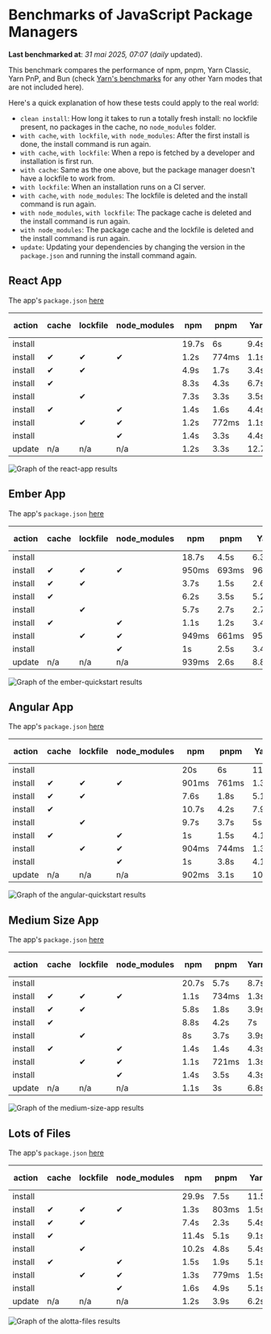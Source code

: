 # Benchmarks of JavaScript Package Managers

**Last benchmarked at**: _31 mai 2025, 07:07_ (_daily_ updated).

This benchmark compares the performance of npm, pnpm, Yarn Classic, Yarn PnP, and Bun (check [Yarn's benchmarks](https://yarnpkg.com/benchmarks) for any other Yarn modes that are not included here).

Here's a quick explanation of how these tests could apply to the real world:

- `clean install`: How long it takes to run a totally fresh install: no lockfile present, no packages in the cache, no `node_modules` folder.
- `with cache`, `with lockfile`, `with node_modules`: After the first install is done, the install command is run again.
- `with cache`, `with lockfile`: When a repo is fetched by a developer and installation is first run.
- `with cache`: Same as the one above, but the package manager doesn't have a lockfile to work from.
- `with lockfile`: When an installation runs on a CI server.
- `with cache`, `with node_modules`: The lockfile is deleted and the install command is run again.
- `with node_modules`, `with lockfile`: The package cache is deleted and the install command is run again.
- `with node_modules`: The package cache and the lockfile is deleted and the install command is run again.
- `update`: Updating your dependencies by changing the version in the `package.json` and running the install command again.

## React App

The app's `package.json` [here](./fixtures/react-app/package.json)

| action  | cache | lockfile | node_modules| npm | pnpm | Yarn | Yarn PnP | Bun |
| ---     | ---   | ---      | ---         | --- | ---  | ---  | ---      | --- |
| install |       |          |             | 19.7s | 6s | 9.4s | 4.4s | 1.3s |
| install | ✔     | ✔        | ✔           | 1.2s | 774ms | 1.1s | n/a | 35ms |
| install | ✔     | ✔        |             | 4.9s | 1.7s | 3.4s | 974ms | 445ms |
| install | ✔     |          |             | 8.3s | 4.3s | 6.7s | 4.1s | 419ms |
| install |       | ✔        |             | 7.3s | 3.3s | 3.5s | 969ms | 419ms |
| install | ✔     |          | ✔           | 1.4s | 1.6s | 4.4s | n/a | 34ms |
| install |       | ✔        | ✔           | 1.2s | 772ms | 1.1s | n/a | 32ms |
| install |       |          | ✔           | 1.4s | 3.3s | 4.4s | n/a | 31ms |
| update  | n/a | n/a | n/a | 1.2s | 3.3s | 12.7s | 6.3s | 35ms |

<img alt="Graph of the react-app results" src="results/img/react-app.svg" />

## Ember App

The app's `package.json` [here](./fixtures/ember-quickstart/package.json)

| action  | cache | lockfile | node_modules| npm | pnpm | Yarn | Yarn PnP | Bun |
| ---     | ---   | ---      | ---         | --- | ---  | ---  | ---      | --- |
| install |       |          |             | 18.7s | 4.5s | 6.3s | 3.6s | 1.4s |
| install | ✔     | ✔        | ✔           | 950ms | 693ms | 962ms | n/a | 28ms |
| install | ✔     | ✔        |             | 3.7s | 1.5s | 2.6s | 846ms | 334ms |
| install | ✔     |          |             | 6.2s | 3.5s | 5.2s | 3.2s | 338ms |
| install |       | ✔        |             | 5.7s | 2.7s | 2.7s | 837ms | 343ms |
| install | ✔     |          | ✔           | 1.1s | 1.2s | 3.4s | n/a | 28ms |
| install |       | ✔        | ✔           | 949ms | 661ms | 957ms | n/a | 25ms |
| install |       |          | ✔           | 1s | 2.5s | 3.4s | n/a | 24ms |
| update  | n/a | n/a | n/a | 939ms | 2.6s | 8.8s | 4.5s | 27ms |

<img alt="Graph of the ember-quickstart results" src="results/img/ember-quickstart.svg" />

## Angular App

The app's `package.json` [here](./fixtures/angular-quickstart/package.json)

| action  | cache | lockfile | node_modules| npm | pnpm | Yarn | Yarn PnP | Bun |
| ---     | ---   | ---      | ---         | --- | ---  | ---  | ---      | --- |
| install |       |          |             | 20s | 6s | 11.6s | 4.4s | 1.7s |
| install | ✔     | ✔        | ✔           | 901ms | 761ms | 1.3s | n/a | 30ms |
| install | ✔     | ✔        |             | 7.6s | 1.8s | 5.1s | 1.1s | 855ms |
| install | ✔     |          |             | 10.7s | 4.2s | 7.9s | 4s | 817ms |
| install |       | ✔        |             | 9.7s | 3.7s | 5s | 1.1s | 829ms |
| install | ✔     |          | ✔           | 1s | 1.5s | 4.1s | n/a | 29ms |
| install |       | ✔        | ✔           | 904ms | 744ms | 1.3s | n/a | 29ms |
| install |       |          | ✔           | 1s | 3.8s | 4.1s | n/a | 27ms |
| update  | n/a | n/a | n/a | 902ms | 3.1s | 10.4s | 4.2s | 34ms |

<img alt="Graph of the angular-quickstart results" src="results/img/angular-quickstart.svg" />

## Medium Size App

The app's `package.json` [here](./fixtures/medium-size-app/package.json)

| action  | cache | lockfile | node_modules| npm | pnpm | Yarn | Yarn PnP | Bun |
| ---     | ---   | ---      | ---         | --- | ---  | ---  | ---      | --- |
| install |       |          |             | 20.7s | 5.7s | 8.7s | 4.6s | 1.6s |
| install | ✔     | ✔        | ✔           | 1.1s | 734ms | 1.3s | n/a | 32ms |
| install | ✔     | ✔        |             | 5.8s | 1.8s | 3.9s | 1.1s | 481ms |
| install | ✔     |          |             | 8.8s | 4.2s | 7s | 4.1s | 467ms |
| install |       | ✔        |             | 8s | 3.7s | 3.9s | 1.1s | 463ms |
| install | ✔     |          | ✔           | 1.4s | 1.4s | 4.3s | n/a | 32ms |
| install |       | ✔        | ✔           | 1.1s | 721ms | 1.3s | n/a | 29ms |
| install |       |          | ✔           | 1.4s | 3.5s | 4.3s | n/a | 29ms |
| update  | n/a | n/a | n/a | 1.1s | 3s | 6.8s | 4.2s | 40ms |

<img alt="Graph of the medium-size-app results" src="results/img/medium-size-app.svg" />

## Lots of Files

The app's `package.json` [here](./fixtures/alotta-files/package.json)

| action  | cache | lockfile | node_modules| npm | pnpm | Yarn | Yarn PnP | Bun |
| ---     | ---   | ---      | ---         | --- | ---  | ---  | ---      | --- |
| install |       |          |             | 29.9s | 7.5s | 11.5s | 5.4s | 1.8s |
| install | ✔     | ✔        | ✔           | 1.3s | 803ms | 1.5s | n/a | 40ms |
| install | ✔     | ✔        |             | 7.4s | 2.3s | 5.4s | 1.3s | 734ms |
| install | ✔     |          |             | 11.4s | 5.1s | 9.1s | 4.9s | 701ms |
| install |       | ✔        |             | 10.2s | 4.8s | 5.4s | 1.3s | 704ms |
| install | ✔     |          | ✔           | 1.5s | 1.9s | 5.1s | n/a | 40ms |
| install |       | ✔        | ✔           | 1.3s | 779ms | 1.5s | n/a | 36ms |
| install |       |          | ✔           | 1.6s | 4.9s | 5.1s | n/a | 36ms |
| update  | n/a | n/a | n/a | 1.2s | 3.9s | 6.2s | 5s | 89ms |

<img alt="Graph of the alotta-files results" src="results/img/alotta-files.svg" />